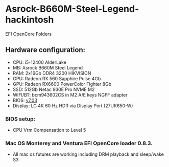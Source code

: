 # Asrock-B660M-Steel-Legend-hackintosh
EFI OpenCore Folders 

## Hardware configuration:
* CPU: i5-12400 AlderLake
* MB: Asrock B660M Steel Legend
* RAM: 2x16Gb DDR4 3200 HIKVISION 
* GPU: Radeon RX 560 Sapphire Pulse 4Gb 
* GPU: Radeon RX6600 PowerColor Fighter 8Gb
* SSD: 512Gb Netac 930E Pro NVME M2
* WIFI/BT: bcm943602CS in M2 A/E keys NGFF adapter
* BIOS: [v7.03](https://www.asrock.com/MB/Intel/B660M%20Steel%20Legend/index.ru.asp#BIOS)
* Display: LG 4K 60 Hz HDR via Display Port (27UK650-W)

### BIOS setup: 

* CPU Vrm Compensation to Level 5

### Mac OS Monterey and Ventura EFI OpenCore loader 0.8.3.

* All mac os futures are working including DRM playback and sleep/wake S3
